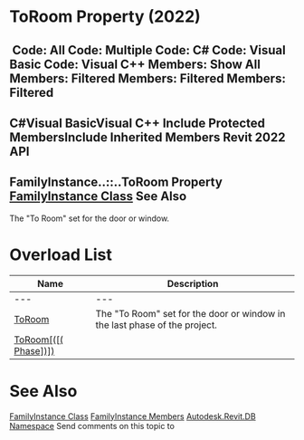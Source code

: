 # ToRoom Property (2022)

﻿
 Code: All Code: Multiple Code: C# Code: Visual Basic Code: Visual C++  Members: Show All Members: Filtered Members: Filtered Members: Filtered   
---  
C#Visual BasicVisual C++
Include Protected MembersInclude Inherited Members
Revit 2022 API  
---  
FamilyInstance..::..ToRoom Property   
[FamilyInstance Class](0d2231f8-91e6-794f-92ae-16aad8014b27.md "FamilyInstance Class") See Also  
---  
The "To Room" set for the door or window.
# Overload List
| Name | Description |
| --- | --- |
| --- | --- | --- |
| [ToRoom](939e9c7b-072a-7be9-105f-64e1aa1f3a97.md "ToRoom Property") | The "To Room" set for the door or window in the last phase of the project. |
| [ToRoom[([( Phase])]) ](94e34f74-b6d1-2e4b-df44-b93aac5543c6.md "ToRoom Property \(Phase\)") |

# See Also
[FamilyInstance Class](0d2231f8-91e6-794f-92ae-16aad8014b27.md "FamilyInstance Class")
[FamilyInstance Members](ea6bc434-d938-d0e5-ecc3-33e37dbf1d1b.md "FamilyInstance Members")
[Autodesk.Revit.DB Namespace](87546ba7-461b-c646-cbb1-2cb8f5bff8b2.md "Autodesk.Revit.DB Namespace")
Send comments on this topic to 
